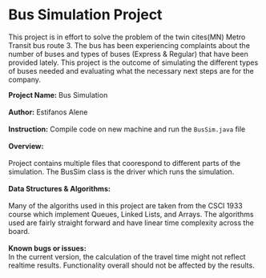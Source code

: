 # Bus Simulation Project

This project is in effort to solve the problem of the twin cites(MN) Metro Transit bus route 3.
The bus has been experiencing complaints about the number of buses and types of buses (Express & Regular) that
have been provided lately. This project is the outcome of simulating the different types of buses needed and evaluating
what the necessary next steps are for the company.

**Project Name:** Bus Simulation <br/>  
**Author:** Estifanos Alene <br/>  
**Instruction:** Compile code on new machine and run the `BusSim.java` file <br/>  
**Overview:** <br/>  
Project contains multiple files that coorespond to different parts of the simulation. The BusSim class is the driver which runs the simulation. <br/>  
**Data Structures & Algorithms:** <br/>  
Many of the algoriths used in this project are taken from the
CSCI 1933 course which implement Queues, Linked Lists, and Arrays.
The algorithms used are fairly straight forward and have linear time complexity across the board. <br/>  
**Known bugs or issues:** <br/> In the current version, the calculation of the travel time might not reflect realtime results. Functionality overall should not be affected by the results.

